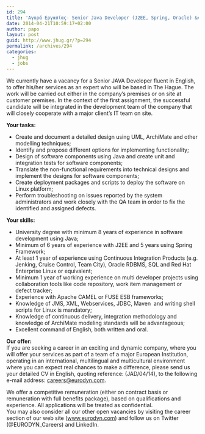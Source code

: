 ```yaml
---
id: 294
title: 'Αγορά Εργασίας- Senior Java Developer (J2EE, Spring, Oracle) &#8211; Hague, Netherlands -European Dynamics  #jobs #jhug'
date: 2014-04-21T10:59:17+02:00
author: papo
layout: post
guid: http://www.jhug.gr/?p=294
permalink: /archives/294
categories:
  - jhug
  - jobs
---
```

We currently have a vacancy for a Senior JAVA Developer fluent in English, to offer his/her services as an expert who will be based in The Hague. The work will be carried out either in the company’s premises or on site at customer premises. In the context of the first assignment, the successful candidate will be integrated in the development team of the company that will closely cooperate with a major client’s IT team on site.

**Your tasks:**

  * Create and document a detailed design using UML, ArchiMate and other modelling techniques;
  * Identify and propose different options for implementing functionality;
  * Design of software components using Java and create unit and integration tests for software components;
  * Translate the non-functional requirements into technical designs and implement the designs for software components;
  * Create deployment packages and scripts to deploy the software on Linux platform;
  * Perform troubleshooting on issues reported by the system administrators and work closely with the QA team in order to fix the identified and assigned defects.

**Your skills:**

  * University degree with minimum 8 years of experience in software development using Java;
  * Minimum of 6 years of experience with J2EE and 5 years using Spring Framework;
  * At least 1 year of experience using Continuous Integration Products (e.g. Jenking, Cruise Control, Team City), Oracle RDBMS, SQL and Red Hat Enterprise Linux or equivalent;
  * Minimum 1 year of working experience on multi developer projects using collaboration tools like code repository, work item management or defect tracker;
  * Experience with Apache CAMEL or FUSE ESB frameworks;
  * Knowledge of JMS, XML, Webservices, JDBC, Maven  and writing shell scripts for Linux is mandatory;
  * Knowledge of continuous delivery, integration methodology and knowledge of ArchiMate modeling standards will be advantageous;
  * Excellent command of English, both written and oral.

**Our offer:**  
If you are seeking a career in an exciting and dynamic company, where you will offer your services as part of a team of a major European Institution, operating in an international, multilingual and multicultural environment where you can expect real chances to make a difference, please send us your detailed CV in English, quoting reference: (JAD/04/14), to the following e-mail address: careers@eurodyn.com.

We offer a competitive remuneration (either on contract basis or remuneration with full benefits package), based on qualifications and experience. All applications will be treated as confidential.  
You may also consider all our other open vacancies by visiting the career section of our web site (www.eurodyn.com) and follow us on Twitter (@EURODYN_Careers) and LinkedIn.